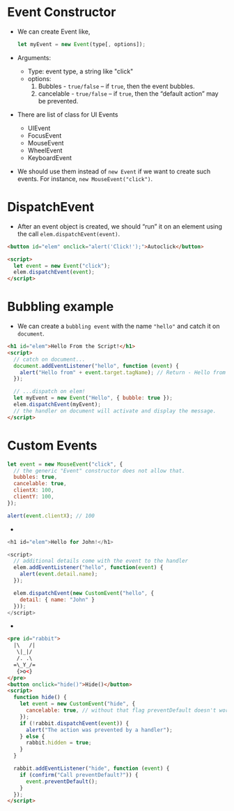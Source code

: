 # Event Constructor

- We can create Event like,

  ```js
  let myEvent = new Event(type[, options]);
  ```

- Arguments:

  - Type: event type, a string like "click"
  - options:
    1. Bubbles - `true/false` – if `true`, then the event bubbles.
    2. cancelable - `true/false` – if `true`, then the “default action” may be prevented.

- There are list of class for UI Events
  - UIEvent
  - FocusEvent
  - MouseEvent
  - WheelEvent
  - KeyboardEvent
- We should use them instead of `new Event` if we want to create such events. For instance, `new MouseEvent("click")`.

# DispatchEvent

- After an event object is created, we should “run” it on an element using the call `elem.dispatchEvent(event)`.

```html
<button id="elem" onclick="alert('Click!');">Autoclick</button>

<script>
  let event = new Event("click");
  elem.dispatchEvent(event);
</script>
```

# Bubbling example

- We can create a `bubbling event` with the name `"hello"` and catch it on `document`.

```html
<h1 id="elem">Hello From the Script!</h1>
<script>
  // catch on document...
  document.addEventListener("hello", function (event) {
    alert("Hello from" + event.target.tagName); // Return - Hello from H1
  });

  // ...dispatch on elem!
  let myEvent = new Event("Hello", { bubble: true });
  elem.dispatchEvent(myEvent);
  // the handler on document will activate and display the message.
</script>
```

# Custom Events

```js
let event = new MouseEvent("click", {
  // the generic "Event" constructor does not allow that.
  bubbles: true,
  cancelable: true,
  clientX: 100,
  clientY: 100,
});

alert(event.clientX); // 100
```

-

```js
<h1 id="elem">Hello for John!</h1>

<script>
  // additional details come with the event to the handler
  elem.addEventListener("hello", function(event) {
    alert(event.detail.name);
  });

  elem.dispatchEvent(new CustomEvent("hello", {
    detail: { name: "John" }
  }));
</script>
```

-

```html
<pre id="rabbit">
  |\   /|
   \|_|/
   /. .\
  =\_Y_/=
   {>o<}
</pre>
<button onclick="hide()">Hide()</button>
<script>
  function hide() {
    let event = new CustomEvent("hide", {
      cancelable: true, // without that flag preventDefault doesn't work
    });
    if (!rabbit.dispatchEvent(event)) {
      alert("The action was prevented by a handler");
    } else {
      rabbit.hidden = true;
    }
  }

  rabbit.addEventListener("hide", function (event) {
    if (confirm("Call preventDefault?")) {
      event.preventDefault();
    }
  });
</script>
```
